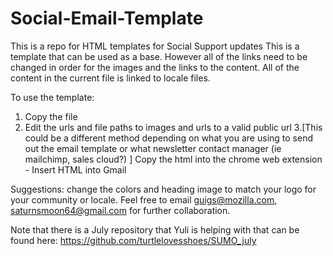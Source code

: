 # Social-Email-Template
This is a repo for HTML templates for Social Support updates
This is a template that can be used as a base. However all of the links need to be changed in order for the images and the links to the content. All of the content in the current file is linked to locale files. 

To use the template: 
1. Copy the file
2. Edit the urls and file paths to images and urls to a valid public url
3.[This could be a different method depending on what you are using to send out the email template or what newsletter contact manager (ie mailchimp, sales cloud?) ] Copy the html into the chrome web extension - Insert HTML into Gmail 


Suggestions: 
change the colors and heading image to match your logo for your community or locale. 
Feel free to email guigs@mozilla.com, saturnsmoon64@gmail.com for further collaboration. 

Note that there is a July repository that Yuli is helping with that can be found here: 
https://github.com/turtlelovesshoes/SUMO_july
